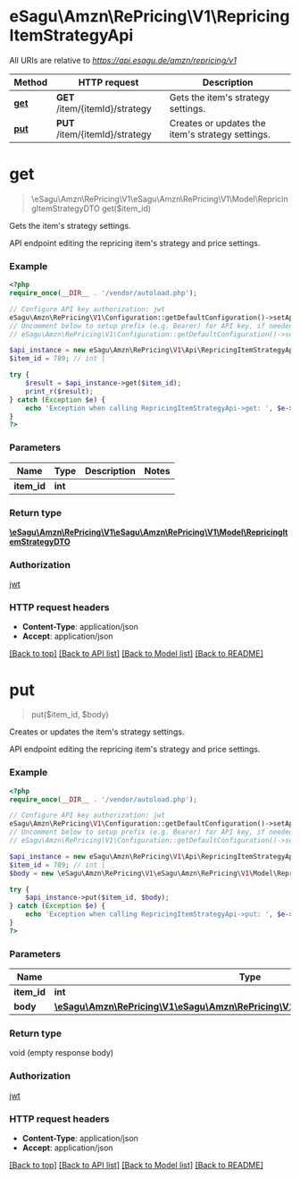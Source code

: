 # eSagu\Amzn\RePricing\V1\RepricingItemStrategyApi

All URIs are relative to *https://api.esagu.de/amzn/repricing/v1*

Method | HTTP request | Description
------------- | ------------- | -------------
[**get**](RepricingItemStrategyApi.md#get) | **GET** /item/{itemId}/strategy | Gets the item&#39;s strategy settings.
[**put**](RepricingItemStrategyApi.md#put) | **PUT** /item/{itemId}/strategy | Creates or updates the item&#39;s strategy settings.


# **get**
> \eSagu\Amzn\RePricing\V1\eSagu\Amzn\RePricing\V1\Model\RepricingItemStrategyDTO get($item_id)

Gets the item's strategy settings.

API endpoint editing the repricing item's strategy and price settings.

### Example
```php
<?php
require_once(__DIR__ . '/vendor/autoload.php');

// Configure API key authorization: jwt
eSagu\Amzn\RePricing\V1\Configuration::getDefaultConfiguration()->setApiKey('Authorization', 'YOUR_API_KEY');
// Uncomment below to setup prefix (e.g. Bearer) for API key, if needed
// eSagu\Amzn\RePricing\V1\Configuration::getDefaultConfiguration()->setApiKeyPrefix('Authorization', 'Bearer');

$api_instance = new eSagu\Amzn\RePricing\V1\Api\RepricingItemStrategyApi();
$item_id = 789; // int | 

try {
    $result = $api_instance->get($item_id);
    print_r($result);
} catch (Exception $e) {
    echo 'Exception when calling RepricingItemStrategyApi->get: ', $e->getMessage(), PHP_EOL;
}
?>
```

### Parameters

Name | Type | Description  | Notes
------------- | ------------- | ------------- | -------------
 **item_id** | **int**|  |

### Return type

[**\eSagu\Amzn\RePricing\V1\eSagu\Amzn\RePricing\V1\Model\RepricingItemStrategyDTO**](../Model/RepricingItemStrategyDTO.md)

### Authorization

[jwt](../../README.md#jwt)

### HTTP request headers

 - **Content-Type**: application/json
 - **Accept**: application/json

[[Back to top]](#) [[Back to API list]](../../README.md#documentation-for-api-endpoints) [[Back to Model list]](../../README.md#documentation-for-models) [[Back to README]](../../README.md)

# **put**
> put($item_id, $body)

Creates or updates the item's strategy settings.

API endpoint editing the repricing item's strategy and price settings.

### Example
```php
<?php
require_once(__DIR__ . '/vendor/autoload.php');

// Configure API key authorization: jwt
eSagu\Amzn\RePricing\V1\Configuration::getDefaultConfiguration()->setApiKey('Authorization', 'YOUR_API_KEY');
// Uncomment below to setup prefix (e.g. Bearer) for API key, if needed
// eSagu\Amzn\RePricing\V1\Configuration::getDefaultConfiguration()->setApiKeyPrefix('Authorization', 'Bearer');

$api_instance = new eSagu\Amzn\RePricing\V1\Api\RepricingItemStrategyApi();
$item_id = 789; // int | 
$body = new \eSagu\Amzn\RePricing\V1\eSagu\Amzn\RePricing\V1\Model\RepricingItemStrategyDTO(); // \eSagu\Amzn\RePricing\V1\eSagu\Amzn\RePricing\V1\Model\RepricingItemStrategyDTO | 

try {
    $api_instance->put($item_id, $body);
} catch (Exception $e) {
    echo 'Exception when calling RepricingItemStrategyApi->put: ', $e->getMessage(), PHP_EOL;
}
?>
```

### Parameters

Name | Type | Description  | Notes
------------- | ------------- | ------------- | -------------
 **item_id** | **int**|  |
 **body** | [**\eSagu\Amzn\RePricing\V1\eSagu\Amzn\RePricing\V1\Model\RepricingItemStrategyDTO**](../Model/\eSagu\Amzn\RePricing\V1\eSagu\Amzn\RePricing\V1\Model\RepricingItemStrategyDTO.md)|  | [optional]

### Return type

void (empty response body)

### Authorization

[jwt](../../README.md#jwt)

### HTTP request headers

 - **Content-Type**: application/json
 - **Accept**: application/json

[[Back to top]](#) [[Back to API list]](../../README.md#documentation-for-api-endpoints) [[Back to Model list]](../../README.md#documentation-for-models) [[Back to README]](../../README.md)

